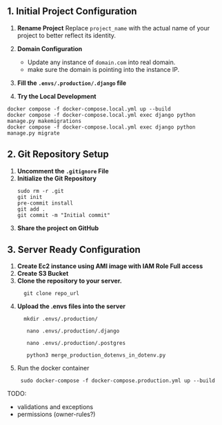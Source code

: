 ## 1. Initial Project Configuration

1. **Rename Project**
   Replace `project_name` with the actual name of your project to better reflect its identity.

2. **Domain Configuration**
    - Update any instance of `domain.com` into real domain.
    - make sure the domain is pointing into the instance IP.
3. **Fill the `.envs/.production/.django` file**
4. **Try the Local Development**

  ```
  docker compose -f docker-compose.local.yml up --build
  docker compose -f docker-compose.local.yml exec django python manage.py makemigrations
  docker compose -f docker-compose.local.yml exec django python manage.py migrate
  ```

## 2. Git Repository Setup

1. **Uncomment the `.gitignore` File**
2. **Initialize the Git Repository**
   ```
   sudo rm -r .git
   git init
   pre-commit install
   git add .
   git commit -m "Initial commit"
   ```
3. **Share the project on GitHub**

## 3. Server Ready Configuration

1. **Create Ec2 instance using AMI image with IAM Role Full access**
2. **Create S3 Bucket**
3. **Clone the repository to your server.**
    ```
      git clone repo_url
    ```
4. **Upload the .envs files into the server**
    ```
      mkdir .envs/.production/
    ```
    ```
       nano .envs/.production/.django
    ```
    ```
       nano .envs/.production/.postgres
    ```
    ```
       python3 merge_production_dotenvs_in_dotenv.py
    ```
5. Run the docker container
   ```
    sudo docker-compose -f docker-compose.production.yml up --build
   ```

TODO:

- validations and exceptions
- permissions (owner-rules?)
